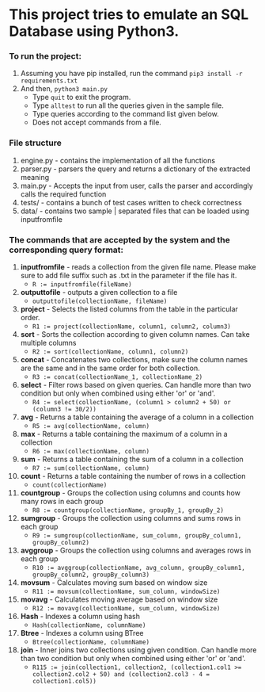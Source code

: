 # This project tries to emulate an SQL Database using Python3. 
### To run the project:
1. Assuming you have pip installed, run the command `pip3 install -r requirements.txt`
2. And then, `python3 main.py`
    - Type `quit` to exit the program.
    - Type `alltest` to run all the queries given in the sample file.
    - Type queries according to the command list given below.
    - Does not accept commands from a file.
    
### File structure
1. engine.py - contains the implementation of all the functions
2. parser.py - parsers the query and returns a dictionary of the extracted meaning
3. main.py - Accepts the input from user, calls the parser and accordingly calls the required function
4. tests/ - contains a bunch of test cases written to check correctness
5. data/ - contains two sample | separated files that can be loaded using inputfromfile

### The commands that are accepted by the system and the corresponding query format:
1. **inputfromfile** - reads a collection from the given file name. Please make sure to add file suffix such as .txt in the parameter if the file has it.
    - `R := inputfromfile(fileName)`
2. **outputtofile**  - outputs a given collection to a file
    - `outputtofile(collectionName, fileName)`
3. **project** - Selects the listed columns from the table in the particular order.
    - `R1 := project(collectionName, column1, column2, column3)`
4. **sort** - Sorts the collection according to given column names. Can take multiple columns
    - `R2 := sort(collectionName, column1, column2)`
5. **concat** - Concatenates two collections, make sure the column names are the same and in the same order for both collection.
    - `R3 := concat(collectionName_1, collectionName_2)`
6. **select** - Filter rows based on given queries. Can handle more than two condition but only when combined using either 'or' or 'and'.
    - `R4 := select(collectionName, (column1 > column2 + 50) or (column3 != 30/2))`
7. **avg** - Returns a table containing the average of a column in a collection
    - `R5 := avg(collectionName, column)`
8. **max** - Returns a table containing the maximum of a column in a collection
    - `R6 := max(collectionName, column)`
9. **sum** - Returns a table containing the sum of a column in a collection
    - `R7 := sum(collectionName, column)`
10. **count** - Returns a table containing the number of rows in a collection
    - `count(collectionName)`
11. **countgroup** - Groups the collection using columns and counts how many rows in each group
    - `R8 := countgroup(collectionName, groupBy_1, groupBy_2)`
12. **sumgroup** - Groups the collection using columns and sums rows in each group
    - `R9 := sumgroup(collectionName, sum_column, groupBy_column1, groupBy_column2)`
13. **avggroup** - Groups the collection using columns and averages rows in each group
    - `R10 := avggroup(collectionName, avg_column, groupBy_column1, groupBy_column2, groupBy_column3)`
14. **movsum** - Calculates moving sum based on window size
    - `R11 := movsum(collectionName, sum_column, windowSize)`
15. **movavg** - Calculates moving average based on window size
    - `R12 := movavg(collectionName, sum_column, windowSize)`
16. **Hash** - Indexes a column using hash
    - `Hash(collectionName, columnName)`
17. **Btree** - Indexes a column using BTree
    - `Btree(collectionName, columnName)`
18. **join** - Inner joins two collections using given condition. Can handle more than two condition but only when combined using either 'or' or 'and'.
    - `R115 := join(collection1, collection2, (collection1.col1 >= collection2.col2 + 50) and (collection2.col3 - 4 = collection1.col5))`
